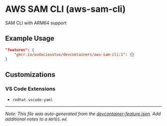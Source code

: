 
# AWS SAM CLI (aws-sam-cli)

SAM CLI with ARM64 support

## Example Usage

```json
"features": {
    "ghcr.io/audacioustux/devcontainers/aws-sam-cli:1": {}
}
```



## Customizations

### VS Code Extensions

- `redhat.vscode-yaml`



---

_Note: This file was auto-generated from the [devcontainer-feature.json](https://github.com/audacioustux/devcontainers/blob/main/src/aws-sam-cli/devcontainer-feature.json).  Add additional notes to a `NOTES.md`._
